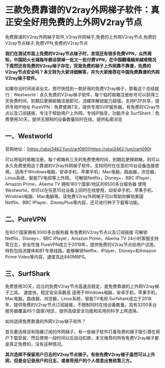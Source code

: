 # 三款免费靠谱的V2ray外网梯子软件：真正安全好用免费的上外网V2ray节点
免费靠谱的V2ray外网梯子软件,V2ray外网梯子,免费的上外网V2ray节点,免费的V2ray节点梯子,免费VPN,免费的V2ray节点

**我们在测试市面上免费的V2ray节点梯子时，发现还有很多免费VPN，众所周知，中国防火长城每年都会禁掉一批又一批付费VPN，在中国翻墙越来越难情况下竟然还有免费的V2ray梯子存在，究竟免费的梯子上外网靠不靠谱，免费的V2ray节点安全吗？本文将为大家详细解答，并为大家推荐在中国免费靠谱的外网V2ray梯子软件。**

如果你没时间阅读全文，想尽快找到一款好用的免费V2ray梯子，那看这个总结就行：Westworld：永久免费的V2ray梯子软件，每个临时邮箱注册账号可以获得三天免费时间，到期后更换邮箱注册即可。流媒体解锁能力超强，支持P2P共享，提供专用IP地址
PureVPN：免费使用7天，提供专用SVIP服务器，有免费的V2ray节点以及订阅链接，专注于帮助用户上外网，专线IP独享，功能齐全
SurfShark：免费使用30天，提供无限制的设备数量同时在线，提供私密浏览

## 一、Westworld
官网地址：[https://xbsj3462.fun/i/art090](https://xbsj3462.fun/i/art090)

可以用临时邮箱注册，每个邮箱有三天的免费使用时间，到期后更换邮箱，则可以永久免费使用这个靠谱的V2ray外网梯子软件。支持同时在任意的10台设备连接使用。
适用于Windows电脑，安卓手机，苹果手机，Mac电脑，路由器，浏览器，Linux系统，智能TV电视等上外网。
可解锁Netflix，Disney+，BBC IPlayer，Amazon Prime，Abema TV
拥有160个国家/地区的6500多台服务器
使用Westworld，你可以在任意10台设备上同时在线使用，如安卓手机、苹果手机、Windows电脑、Mac电脑等。该免费V2ray外网梯子可以帮助你解锁美国Netflix、BBC IPlayer、DisneyPlus等内容，还可进行种子下载等功能。

## 二、PureVPN
在80个国家拥有3000多台服务器
有免费的V2ray节点以及订阅链接
可解锁Netflix，Disney+，BBC IPlayer，Amazon Prime，Abema TV
24小时客服支持
零日志，安全性强
PureVPN成立于2019年，提供免费的V2ray节点给用户试用，特色包括流媒体和BT专用线路。能够解锁Netflix、iPlayer、Disney+和Amazon Prime Video等内容，速度高达840MBPS。

## 三、SurfShark
免费使用30天，后台的免费V2ray节点高速且稳定，是免费靠谱的上外网V2ray梯子工具。
速度快，稳定安全系数高
适用于Windows电脑，安卓手机，苹果手机，Mac电脑，路由器，浏览器，Linux系统，智能TV电视
Surfshark成立于2018年，提供免费的V2ray节点订阅链接，不限制同时在线设备数量。具有3200多台服务器覆盖65个国家/地区，提供高级安全功能和实用的科学上网选择。

如何选择免费靠谱的外网V2ray梯子软件？

首先要选择没有隐藏订阅的外网梯子。有一些梯子软件打着免费的幌子吸引潜在用户下载安装，然后使用一段时间以后自动扣款，本文推荐的所有免费V2ray梯子都是真正免费的，没有这种情况。

**其次选择不保留用户日志的V2ray节点梯子。有些免费V2ray梯子虽然可以上外网，但是会记录用户的日志，或者将用户的个人信息出售给第三方。**
